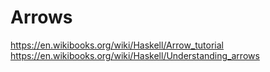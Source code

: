 # Arrows

https://en.wikibooks.org/wiki/Haskell/Arrow_tutorial
https://en.wikibooks.org/wiki/Haskell/Understanding_arrows
